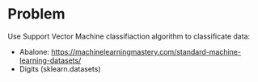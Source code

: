 # Problem
Use Support Vector Machine classifiaction algorithm to classificate data:
- Abalone: https://machinelearningmastery.com/standard-machine-learning-datasets/
- Digits (sklearn.datasets)

